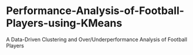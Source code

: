 # Performance-Analysis-of-Football-Players-using-KMeans
A Data-Driven Clustering and Over/Underperformance Analysis of Football Players
